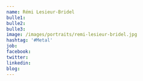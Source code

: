 ```yaml
---
name: Rémi Lesieur-Bridel
bulle1: 
bulle2: 
bulle3: 
image: /images/portraits/remi-lesieur-bridel.jpg
hashtag: '#Metal'
job: 
facebook: 
twitter: 
linkedin: 
blog: 
---
```

